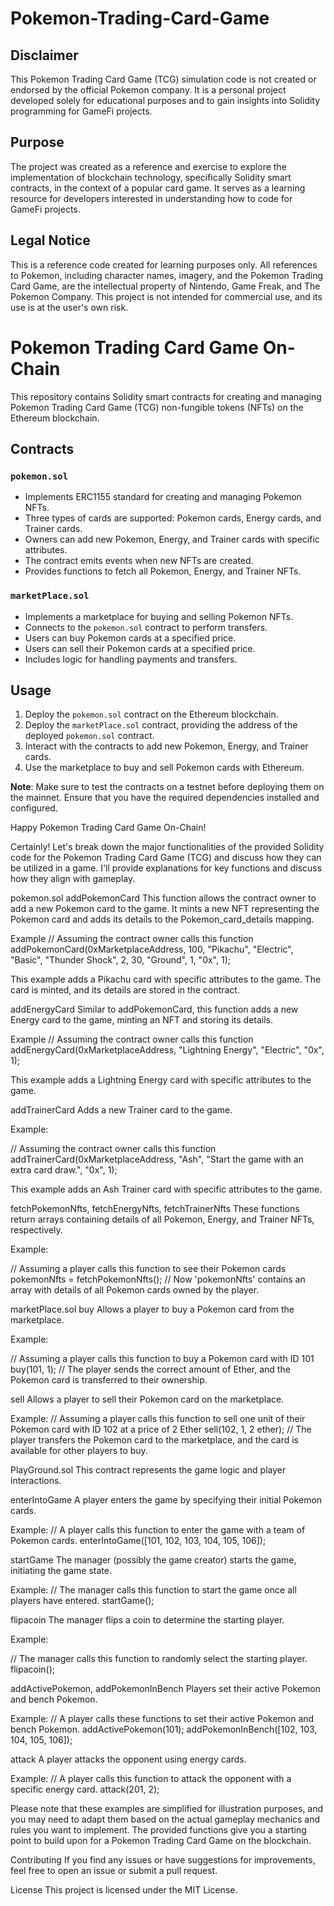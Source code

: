 # Pokemon-Trading-Card-Game
## Disclaimer
This Pokemon Trading Card Game (TCG) simulation code is not created or endorsed by the official Pokemon company. It is a personal project developed solely for educational purposes and to gain insights into Solidity programming for GameFi projects.

## Purpose
The project was created as a reference and exercise to explore the implementation of blockchain technology, specifically Solidity smart contracts, in the context of a popular card game. It serves as a learning resource for developers interested in understanding how to code for GameFi projects.

## Legal Notice
This is a reference code created for learning purposes only. All references to Pokemon, including character names, imagery, and the Pokemon Trading Card Game, are the intellectual property of Nintendo, Game Freak, and The Pokemon Company. This project is not intended for commercial use, and its use is at the user's own risk.

# Pokemon Trading Card Game On-Chain

This repository contains Solidity smart contracts for creating and managing Pokemon Trading Card Game (TCG) non-fungible tokens (NFTs) on the Ethereum blockchain.

## Contracts

### `pokemon.sol`

- Implements ERC1155 standard for creating and managing Pokemon NFTs.
- Three types of cards are supported: Pokemon cards, Energy cards, and Trainer cards.
- Owners can add new Pokemon, Energy, and Trainer cards with specific attributes.
- The contract emits events when new NFTs are created.
- Provides functions to fetch all Pokemon, Energy, and Trainer NFTs.

### `marketPlace.sol`

- Implements a marketplace for buying and selling Pokemon NFTs.
- Connects to the `pokemon.sol` contract to perform transfers.
- Users can buy Pokemon cards at a specified price.
- Users can sell their Pokemon cards at a specified price.
- Includes logic for handling payments and transfers.

## Usage

1. Deploy the `pokemon.sol` contract on the Ethereum blockchain.
2. Deploy the `marketPlace.sol` contract, providing the address of the deployed `pokemon.sol` contract.
3. Interact with the contracts to add new Pokemon, Energy, and Trainer cards.
4. Use the marketplace to buy and sell Pokemon cards with Ethereum.

**Note**: Make sure to test the contracts on a testnet before deploying them on the mainnet. Ensure that you have the required dependencies installed and configured.

Happy Pokemon Trading Card Game On-Chain!

Certainly! Let's break down the major functionalities of the provided Solidity code for the Pokemon Trading Card Game (TCG) and discuss how they can be utilized in a game. I'll provide explanations for key functions and discuss how they align with gameplay.

pokemon.sol
addPokemonCard
This function allows the contract owner to add a new Pokemon card to the game. It mints a new NFT representing the Pokemon card and adds its details to the Pokemon_card_details mapping.

Example
// Assuming the contract owner calls this function
addPokemonCard(0xMarketplaceAddress, 100, "Pikachu", "Electric", "Basic", "Thunder Shock", 2, 30, "Ground", 1, "0x", 1);

This example adds a Pikachu card with specific attributes to the game. The card is minted, and its details are stored in the contract.

addEnergyCard
Similar to addPokemonCard, this function adds a new Energy card to the game, minting an NFT and storing its details.

Example
// Assuming the contract owner calls this function
addEnergyCard(0xMarketplaceAddress, "Lightning Energy", "Electric", "0x", 1);

This example adds a Lightning Energy card with specific attributes to the game.

addTrainerCard
Adds a new Trainer card to the game.

Example:

// Assuming the contract owner calls this function
addTrainerCard(0xMarketplaceAddress, "Ash", "Start the game with an extra card draw.", "0x", 1);

This example adds an Ash Trainer card with specific attributes to the game.

fetchPokemonNfts, fetchEnergyNfts, fetchTrainerNfts
These functions return arrays containing details of all Pokemon, Energy, and Trainer NFTs, respectively.

Example:

// Assuming a player calls this function to see their Pokemon cards
pokemonNfts = fetchPokemonNfts();
// Now 'pokemonNfts' contains an array with details of all Pokemon cards owned by the player.


marketPlace.sol
buy
Allows a player to buy a Pokemon card from the marketplace.

Example:

// Assuming a player calls this function to buy a Pokemon card with ID 101
buy(101, 1);
// The player sends the correct amount of Ether, and the Pokemon card is transferred to their ownership.

sell
Allows a player to sell their Pokemon card on the marketplace.

Example:
// Assuming a player calls this function to sell one unit of their Pokemon card with ID 102 at a price of 2 Ether
sell(102, 1, 2 ether);
// The player transfers the Pokemon card to the marketplace, and the card is available for other players to buy.

PlayGround.sol
This contract represents the game logic and player interactions.

enterIntoGame
A player enters the game by specifying their initial Pokemon cards.

Example:
// A player calls this function to enter the game with a team of Pokemon cards.
enterIntoGame([101, 102, 103, 104, 105, 106]);

startGame
The manager (possibly the game creator) starts the game, initiating the game state.

Example:
// The manager calls this function to start the game once all players have entered.
startGame();

flipacoin
The manager flips a coin to determine the starting player.

Example:

// The manager calls this function to randomly select the starting player.
flipacoin();

addActivePokemon, addPokemonInBench
Players set their active Pokemon and bench Pokemon.

Example:
// A player calls these functions to set their active Pokemon and bench Pokemon.
addActivePokemon(101);
addPokemonInBench([102, 103, 104, 105, 106]);

attack
A player attacks the opponent using energy cards.

Example:
// A player calls this function to attack the opponent with a specific energy card.
attack(201, 2);

Please note that these examples are simplified for illustration purposes, and you may need to adapt them based on the actual gameplay mechanics and rules you want to implement. The provided functions give you a starting point to build upon for a Pokemon Trading Card Game on the blockchain.

Contributing
If you find any issues or have suggestions for improvements, feel free to open an issue or submit a pull request.

License
This project is licensed under the MIT License.

